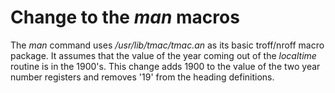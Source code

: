 # Change to the _man_ macros

The _man_ command uses _/usr/lib/tmac/tmac.an_ as its basic troff/nroff macro package. It assumes that the value of the year coming out of the _localtime_ routine is in the 1900's.  This change adds 1900 to the value of the two year number registers and removes '19' from the heading definitions.

